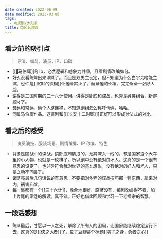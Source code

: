 ```yaml
---
date created: 2022-06-09
date modified: 2023-03-08
tags:
  - 电视剧/大陆剧
title: 📺风起陇西
---
```


## 看之前的吸引点

> 导演、编剧、演员、IP、口碑

- [[🧑马伯庸]]的 ip，必然逻辑和想象力并重，且看剧情改编如何。
- 好久没看陈坤出来演戏了。而且是双男主设定，但不知道为什么白宇为啥能主演，也许是[[沉默的真相]]让他着实火了。而且他的长相，完完全全一张好人脸。
- 讲得是三国时期的三十六计使用，讲得是卧底和谍战，也算是另类组合，新鲜题材了。
- 聂远和常远，俩个人演连襟，不知道剧组怎么称呼他俩，哈哈。
- 同属马伯庸作品。这部剧和[[《长安十二时辰》]]正好可以形成对仗式的对比。

## 看之后的感受

> 演员演技、服装场景、剧情编排、IP 改编、特色

- 背景是国战中的谍战。搞卧底和情报的，尤其深入一线的，都是国家这个大车里的小人物，也就是一枚棋子。所以剧中没有绝对的坏人。这真的是一个很有意思的设定了，也非常符合我对世界的基本想象，没有绝对的好人和坏人，只是立场不同罢了。
- 诸葛亮最后几句话说的有意思：不要把对外弄的谍战技巧那一套东西，拿来对内，祸害庙堂。
- 每一集都有一个[[三十六计]]，融合地很好，原著没有，编剧改编得不错，加上片尾的常远的解读，真不错。正好也借此回顾和学习一下老祖宗的智慧。

## 一段话感想

- 陈恭最后，甘愿以一人之死，解除了所有人的困局，让国家能继续稳定运行下去，这真的是[[侠之大者]]了。应了豆瓣那个标题[[棋子之身，勇者之心]]
